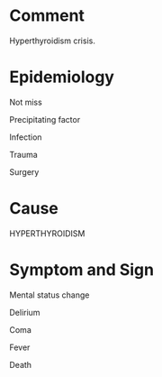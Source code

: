 # Comment

Hyperthyroidism crisis.

# Epidemiology

Not miss

Precipitating factor

Infection

Trauma

Surgery

# Cause

HYPERTHYROIDISM

# Symptom and Sign

Mental status change

Delirium

Coma

Fever

Death
